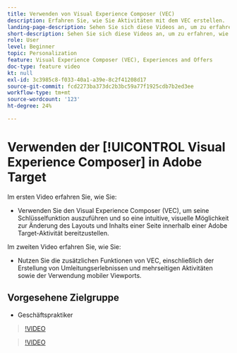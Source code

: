 ```yaml
---
title: Verwenden von Visual Experience Composer (VEC)
description: Erfahren Sie, wie Sie Aktivitäten mit dem VEC erstellen.
landing-page-description: Sehen Sie sich diese Videos an, um zu erfahren, wie Sie Aktivitäten mit dem Visual Experience Composer (VEC) erstellen.
short-description: Sehen Sie sich diese Videos an, um zu erfahren, wie Sie Aktivitäten mit dem Visual Experience Composer (VEC) erstellen.
role: User
level: Beginner
topic: Personalization
feature: Visual Experience Composer (VEC), Experiences and Offers
doc-type: feature video
kt: null
exl-id: 3c3985c8-f033-40a1-a39e-8c2f41208d17
source-git-commit: fcd2273ba373dc2b3bc59a77f1925cdb7b2ed3ee
workflow-type: tm+mt
source-wordcount: '123'
ht-degree: 24%

---
```


# Verwenden der [!UICONTROL Visual Experience Composer] in Adobe Target

Im ersten Video erfahren Sie, wie Sie:

* Verwenden Sie den Visual Experience Composer (VEC), um seine Schlüsselfunktion auszuführen und so eine intuitive, visuelle Möglichkeit zur Änderung des Layouts und Inhalts einer Seite innerhalb einer Adobe Target-Aktivität bereitzustellen.

Im zweiten Video erfahren Sie, wie Sie:

* Nutzen Sie die zusätzlichen Funktionen von VEC, einschließlich der Erstellung von Umleitungserlebnissen und mehrseitigen Aktivitäten sowie der Verwendung mobiler Viewports.

## Vorgesehene Zielgruppe

* Geschäftspraktiker

>[!VIDEO](https://video.tv.adobe.com/v/17399/?quality=12)

>[!VIDEO](https://video.tv.adobe.com/v/17401/?quality=12)
